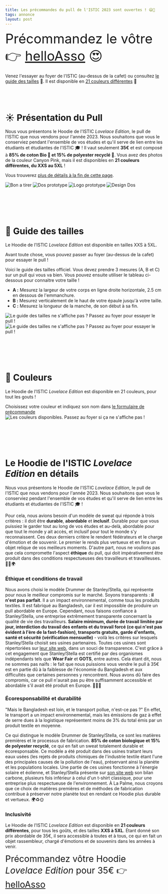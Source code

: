 ```yaml
---
title: Les précommandes du pull de l'ISTIC 2023 sont ouvertes ! 😃👕
tags: annonce
layout: post
---
```


<span style="font-size: 3em;">Précommandez le vôtre 👉 [helloAsso](https://www.helloasso.com/associations/palme/paiements/precommande-pull-de-l-istic) 😍</span>

Venez l'essayer au foyer de l'ISTIC (au-dessus de la cafet) ou consultez [le guide des tailles](#tailles-et-couleurs) 👚.
Il est disponible en [21 couleurs différentes](#couleurs) 🌈
<br><br><br><br>

# ☀️ Présentation du Pull

Nous vous présentons le Hoodie de l'ISTIC *Lovelace Edition*, le pull de l'ISTIC que nous vendons pour l'année 2023. Nous souhaitons que vous le conserviez pendant l'ensemble de vos études et qu'il serve de lien entre les étudiants et étudiantes de l'ISTIC 🎓 ! Il vaut seulement **35€** et est composé à **85% de coton Bio 🌱 et 15% de polyester recyclé 👕**. Vous avez des photos de la couleur Canyon Pink, mais il est disponibles en **21 couleurs différentes, du XXS au 5XL** !

Vous trouverez [plus de détails à la fin de cette page](#le-hoodie-de-listic-lovelace-edition-en-détails).

![Bon a tirer](/assets/img/BAT.png)
![Dos prototype](/assets/img/pull%20dos.jpg)
![Logo prototype](/assets/img/pull%20logo.jpg)
![Design Dos](/assets/img/design%20pull%202023.png)

<br><br><br><br>

# 👚 Guide des tailles

Le Hoodie de l'ISTIC _Lovelace Edition_ est disponible en tailles XXS à 5XL.

Avant toute chose, vous pouvez passer au foyer (au-dessus de la cafet) pour essayer le pull !

Voici le guide des tailles officiel. Vous devez prendre 3 mesures (A, B et C) sur un pull qui vous va bien. Vous pouvez ensuite utiliser le tableau ci-dessous pour connaitre votre taille !

- **A :** Mesurez la largeur de votre corps en ligne droite horizontale, 2.5 cm en dessous de l'emmanchure.
- **B :** Mesurez verticalement de le haut de votre épaule jusqu'à votre taille.
- **C :** Mesurez la longueur de la manche, de son début à sa fin.

![Le guide des tailles ne s'affiche pas ? Passez au foyer pour essayer le pull !](/assets/img/guide-des-tailles.png)
![Le guide des tailles ne s'affiche pas ? Passez au foyer pour essayer le pull !](/assets/img/guide-des-tailles-zoom.png)

<br><br><br><br>

# 🌈 Couleurs

Le Hoodie de l'ISTIC *Lovelace Edition* est disponible en 21 couleurs, pour tout les gouts !

Choisissez votre couleur et indiquez son nom dans [le formulaire de précommande](https://www.helloasso.com/associations/palme/paiements/precommande-pull-de-l-istic)
![Les couleurs disponibles. Passez au foyer si ça ne s'affiche pas !](/assets/img/couleurs.png)

<br><br><br><br>

# Le Hoodie de l'ISTIC *Lovelace Edition* en détails
Nous vous présentons le Hoodie de l'ISTIC *Lovelace Edition*, le pull de l'ISTIC que nous vendons pour l'année 2023. Nous souhaitons que vous le conserviez pendant l'ensemble de vos études et qu'il serve de lien entre les étudiants et étudiantes de l'ISTIC 🎓 !

Pour cela, nous avions besoin d'un modèle de sweat qui réponde à trois critères : il doit être **durable**, **abordable** et **inclusif**. Durable pour que vous puissiez le garder tout au long de vos études et au-delà, abordable pour que tout le monde y ait accès, et inclusif pour tout le monde s'y reconnaissent. Ces deux derniers critère le rendent fédérateurs et le charge d'émotion et de souvenir. Le premier le rends plus vertueux et en fera un objet relique de vos meilleurs moments. D'autre part, nous ne voulions pas que cela compromette l'aspect **éthique** du pull, qui doit impérativement être produit dans des conditions respectueuses des travailleurs et travailleuses. 👕🌱🌍

### Éthique et conditions de travail

Nous avons choisi le modèle Drummer de Stanley/Stella, qui représente pour nous le meilleur compromis sur le marché. Soyons transparents : **il n'est pas parfait**. Il a un impact environnemental, comme tous les produits textiles. Il est fabriqué au Bangladesh, car il est impossible de produire un pull abordable en Europe.
Cependant, nous faisons confiance à Stanley/Stella, une entreprise extrêmement transparente concernant la qualité de vie des travailleurs. **Salaire minimum, durée de travail limitée par jour, interdiction du travail des enfants et du travail forcé (ce qui n'est pas évident à l'ère de la fast-fashion), transports gratuits, garde d'enfants, santé et sécurité (vérification mensuelle)** - voilà les critères sur lesquels Stanley/Stella choisit ses usines partenaires. Toutes ces usines sont répertoriées sur [leur site web](https://www.stanleystella.com/fr-be/), dans un souci de transparence. C'est grâce à cet engagement que Stanley/Stella est certifié par des organismes indépendants tels que **Wear Fair** et **GOTS**, entre autres. Cela étant dit, nous ne sommes pas naïfs : le fait que nous puissions vous vendre le pull à 35€ est en partie dû à la faiblesse de l'économie du Bangladesh et aux difficultés que certaines personnes y rencontrent. Nous avons dû faire des compromis, car ce pull n'aurait pas pu être suffisamment accessible et abordable s'il avait été produit en Europe. 💼🤝🌱

### Écoresponsabilité et durabilité

"Mais le Bangladesh est loin, et le transport pollue, n'est-ce pas ?" En effet, le transport a un impact environnemental, mais les émissions de gaz à effet de serre dues à la logistique représentent moins de 3% du total émis par un produit textile en moyenne.

Ce qui distingue le modèle Drummer de Stanley/Stella, ce sont les matières premières et le processus de fabrication. **85% de coton biologique et 15% de polyester recyclé**, ce qui en fait un sweat totalement durable et écoresponsable. Ce modèle a été produit dans des usines traitant leurs eaux usées (les rejets de produits chimiques de l'industrie textile étant l'une des principales causes de la pollution de l'eau), préservant ainsi la planète et les populations locales. Une partie de ces usines fonctionne à l'énergie solaire et éolienne, et Stanley/Stella présente sur [son site web](https://www.stanleystella.com/fr-be/) son bilan carbone, plusieurs fois inférieur à celui d'un t-shirt classique, pour une entreprise plus respectueuse de l'environnement. À La Palme, nous croyons que ce choix de matières premières et de méthodes de fabrication contribue à préserver notre planète tout en rendant ce Hoodie plus durable et vertueux. 🌍♻️🌞

### Inclusivité

Le Hoodie de l'ISTIC _Lovelace Edition_ est disponible en **21 couleurs différentes**, pour tous les goûts, et des tailles **XXS à 5XL**. Étant donné son prix abordable de 35€, il sera accessible à toutes et à tous, ce qui en fait un objet rassembleur, chargé d'émotions et de souvenirs dans les années à venir.

<span style="font-size: 2em;">Précommandez vôtre Hoodie _Lovelace Edition_ pour 35€ 👉 [helloAsso](https://www.helloasso.com/associations/palme/paiements/precommande-pull-de-l-istic)</span>